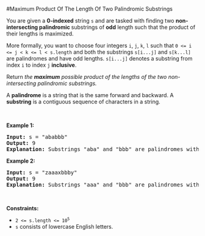 #Maximum Product Of The Length Of Two Palindromic Substrings
<p>You are given a <strong>0-indexed</strong> string <code>s</code> and are tasked with finding two <strong>non-intersecting palindromic </strong>substrings of <strong>odd</strong> length such that the product of their lengths is maximized.</p>
<p>More formally, you want to choose four integers <code>i</code>, <code>j</code>, <code>k</code>, <code>l</code> such that <code>0 &lt;= i &lt;= j &lt; k &lt;= l &lt; s.length</code> and both the substrings <code>s[i...j]</code> and <code>s[k...l]</code> are palindromes and have odd lengths. <code>s[i...j]</code> denotes a substring from index <code>i</code> to index <code>j</code> <strong>inclusive</strong>.</p>
<p>Return <em>the <strong>maximum</strong> possible product of the lengths of the two non-intersecting palindromic substrings.</em></p>
<p>A <strong>palindrome</strong> is a string that is the same forward and backward. A <strong>substring</strong> is a contiguous sequence of characters in a string.</p>
<p> </p>
<p><strong class="example">Example 1:</strong></p>
<pre><strong>Input:</strong> s = "ababbb"
<strong>Output:</strong> 9
<strong>Explanation:</strong> Substrings "aba" and "bbb" are palindromes with odd length. product = 3 * 3 = 9.
</pre>
<p><strong class="example">Example 2:</strong></p>
<pre><strong>Input:</strong> s = "zaaaxbbby"
<strong>Output:</strong> 9
<strong>Explanation:</strong> Substrings "aaa" and "bbb" are palindromes with odd length. product = 3 * 3 = 9.
</pre>
<p> </p>
<p><strong>Constraints:</strong></p>
<ul>
<li><code>2 &lt;= s.length &lt;= 10<sup>5</sup></code></li>
<li><code>s</code> consists of lowercase English letters.</li>
</ul>
